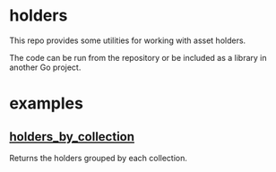 # holders

This repo provides some utilities for working with asset holders. 

The code can be run from the repository or be included as a library in another Go project.

# examples

## [holders_by_collection](examples/holders_by_collection)

Returns the holders grouped by each collection.